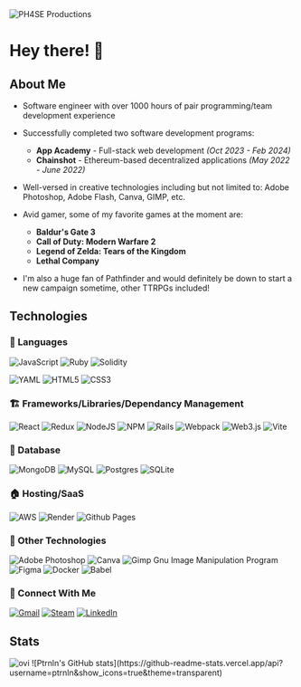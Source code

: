 
<picture>
 <source media="(prefers-color-scheme: dark)" srcset="https://github.com/PlasmaNuke/PlasmaNuke/assets/5847452/601d3485-53a3-483e-b37d-36181fa64e06">
 <source media="(prefers-color-scheme: light)" srcset="https://github.com/PlasmaNuke/PlasmaNuke/assets/5847452/9d1b4bc5-dabb-43a7-9b4f-17af9d52367e">
 <img alt="PH4SE Productions" src="https://github.com/PlasmaNuke/PlasmaNuke/assets/5847452/601d3485-53a3-483e-b37d-36181fa64e06">
</picture>


# Hey there! :wave:
## About Me
- Software engineer with over 1000 hours of pair programming/team development experience

- Successfully completed two software development programs:
  - **App Academy** -  Full-stack web development *(Oct 2023 - Feb 2024)* 
  - **Chainshot** -  Ethereum-based decentralized applications *(May 2022 - June 2022)*

 - Well-versed in creative technologies including but not limited to: Adobe Photoshop, Adobe Flash, Canva, GIMP, etc.

 - Avid gamer, some of my favorite games at the moment are:
   - **Baldur's Gate 3**
   - **Call of Duty: Modern Warfare 2**
   - **Legend of Zelda: Tears of the Kingdom**
   - **Lethal Company**
  
- I'm also a huge fan of Pathfinder and would definitely be down to start a new campaign sometime, other TTRPGs included!

## Technologies

### 🔣 Languages
![JavaScript](https://img.shields.io/badge/javascript-%23323330.svg?style=for-the-badge&logo=javascript&logoColor=%23F7DF1E) 
![Ruby](https://img.shields.io/badge/ruby-%23CC342D.svg?style=for-the-badge&logo=ruby&logoColor=white)
![Solidity](https://img.shields.io/badge/Solidity-%23363636.svg?style=for-the-badge&logo=solidity&logoColor=white)
<!--- ![Python](https://img.shields.io/badge/python-3670A0?style=for-the-badge&logo=python&logoColor=ffdd54)
![Java](https://img.shields.io/badge/java-%23ED8B00.svg?style=for-the-badge&logo=openjdk&logoColor=white) --->
![YAML](https://img.shields.io/badge/yaml-%23ffffff.svg?style=for-the-badge&logo=yaml&logoColor=151515)
![HTML5](https://img.shields.io/badge/html5-%23E34F26.svg?style=for-the-badge&logo=html5&logoColor=white) 
![CSS3](https://img.shields.io/badge/css3-%231572B6.svg?style=for-the-badge&logo=css3&logoColor=white)

### 🏗️ Frameworks/Libraries/Dependancy Management
![React](https://img.shields.io/badge/react-%2320232a.svg?style=for-the-badge&logo=react&logoColor=%2361DAFB)
![Redux](https://img.shields.io/badge/redux-%23593d88.svg?style=for-the-badge&logo=redux&logoColor=white)
![NodeJS](https://img.shields.io/badge/node.js-6DA55F?style=for-the-badge&logo=node.js&logoColor=white)
![NPM](https://img.shields.io/badge/NPM-%23CB3837.svg?style=for-the-badge&logo=npm&logoColor=white)
![Rails](https://img.shields.io/badge/rails-%23CC0000.svg?style=for-the-badge&logo=ruby-on-rails&logoColor=white)
![Webpack](https://img.shields.io/badge/webpack-%238DD6F9.svg?style=for-the-badge&logo=webpack&logoColor=black)
![Web3.js](https://img.shields.io/badge/web3.js-F16822?style=for-the-badge&logo=web3.js&logoColor=white)
![Vite](https://img.shields.io/badge/vite-%23646CFF.svg?style=for-the-badge&logo=vite&logoColor=white)

### 💾 Database
![MongoDB](https://img.shields.io/badge/MongoDB-%234ea94b.svg?style=for-the-badge&logo=mongodb&logoColor=white)
![MySQL](https://img.shields.io/badge/mysql-4479A1.svg?style=for-the-badge&logo=mysql&logoColor=white)
![Postgres](https://img.shields.io/badge/postgres-%23316192.svg?style=for-the-badge&logo=postgresql&logoColor=white)
![SQLite](https://img.shields.io/badge/sqlite-%2307405e.svg?style=for-the-badge&logo=sqlite&logoColor=white)

### 🏠 Hosting/SaaS
![AWS](https://img.shields.io/badge/AWS-%23FF9900.svg?style=for-the-badge&logo=amazon-aws&logoColor=white)
![Render](https://img.shields.io/badge/Render-%46E3B7.svg?style=for-the-badge&logo=render&logoColor=white)
![Github Pages](https://img.shields.io/badge/github%20pages-121013?style=for-the-badge&logo=github&logoColor=white)

### 📎 Other Technologies
![Adobe Photoshop](https://img.shields.io/badge/adobe%20photoshop-%2331A8FF.svg?style=for-the-badge&logo=adobe%20photoshop&logoColor=white)
![Canva](https://img.shields.io/badge/Canva-%2300C4CC.svg?style=for-the-badge&logo=Canva&logoColor=white)
![Gimp Gnu Image Manipulation Program](https://img.shields.io/badge/Gimp-657D8B?style=for-the-badge&logo=gimp&logoColor=FFFFFF)
![Figma](https://img.shields.io/badge/figma-%23F24E1E.svg?style=for-the-badge&logo=figma&logoColor=white)
![Docker](https://img.shields.io/badge/docker-%230db7ed.svg?style=for-the-badge&logo=docker&logoColor=white)
![Babel](https://img.shields.io/badge/Babel-F9DC3e?style=for-the-badge&logo=babel&logoColor=black)

### 🤝 Connect With Me
[![Gmail](https://img.shields.io/badge/Gmail-D14836?style=for-the-badge&logo=gmail&logoColor=white)](mailto:peter.l.nolan@gmail.com)
[![Steam](https://img.shields.io/badge/steam-%23000000.svg?style=for-the-badge&logo=steam&logoColor=white)](https://steamcommunity.com/id/plasmanuke/)
[![LinkedIn](https://img.shields.io/badge/linkedin-%230077B5.svg?style=for-the-badge&logo=linkedin&logoColor=white)](https://www.linkedin.com/in/peter-nolan-45828b2ab/)

## Stats

<img src="https://github-readme-stats.vercel.app/api/top-langs?username=ptrnln&show_icons=true&locale=en&layout=compact&theme=chartreuse-dark" alt="ovi" />
![Ptrnln's GitHub stats](https://github-readme-stats.vercel.app/api?username=ptrnln&show_icons=true&theme=transparent)
